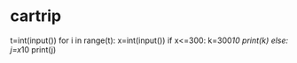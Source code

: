 # cartrip
t=int(input())
for i in range(t):
    x=int(input())
    if x<=300:
        k=300*10
        print(k)
    else:
        j=x*10
        print(j)
